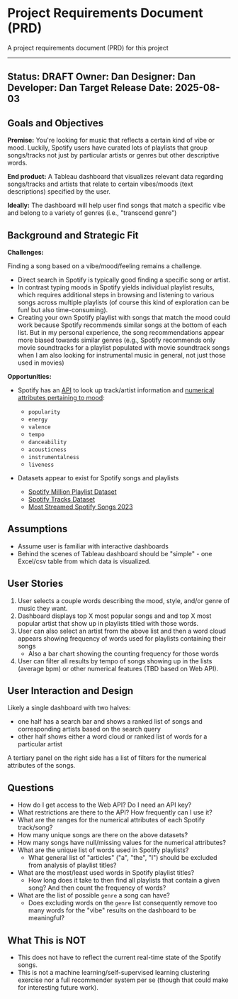 # Project Requirements Document (PRD)

A project requirements document (PRD) for this project

---
Status: DRAFT
Owner: Dan
Designer: Dan
Developer: Dan
Target Release Date: 2025-08-03
---

## Goals and Objectives

**Premise:** You're looking for music that reflects a certain kind of vibe or mood. Luckily, Spotify users have curated lots of playlists that group songs/tracks not just by particular artists or genres but other descriptive words. 

**End product:** A Tableau dashboard that visualizes relevant data regarding songs/tracks and artists that relate to certain vibes/moods (text descriptions) specified by the user.

**Ideally:** The dashboard will help user find songs that match a specific vibe and belong to a variety of genres (i.e., "transcend genre")

## Background and Strategic Fit

**Challenges:**

Finding a song based on a vibe/mood/feeling remains a challenge.
 - Direct search in Spotify is typically good finding a specific song or artist.
 - In contrast typing moods in Spotify yields individual playlist results, which requires additional steps in browsing and listening to various songs across multiple playlists (of course this kind of exploration can be fun! but also time-consuming).
 - Creating your own Spotify playlist with songs that match the mood could work because Spotify recommends similar songs at the bottom of each list. But in my personal experience, the song recommendations appear more biased towards similar genres (e.g., Spotify recommends only movie soundtracks for a playlist populated with movie soundtrack songs when I am also looking for instrumental music in general, not just those used in movies)

**Opportunities:** 

- Spotify has an [API](https://developer.spotify.com/documentation/web-api) to look up track/artist information and [numerical attributes pertaining to mood]((https://developer.spotify.com/documentation/web-api/reference/get-audio-features)):
   - `popularity`
   - `energy`
   - `valence` 
   - `tempo`
   - `danceability`
   - `acousticness`
   - `instrumentalness`
   - `liveness`

- Datasets appear to exist for Spotify songs and playlists
   - [Spotify Million Playlist Dataset](https://www.aicrowd.com/challenges/spotify-million-playlist-dataset-challenge)
   - [Spotify Tracks Dataset](https://www.kaggle.com/datasets/maharshipandya/-spotify-tracks-dataset)
   - [Most Streamed Spotify Songs 2023](https://www.kaggle.com/datasets/nelgiriyewithana/top-spotify-songs-2023)

## Assumptions

 - Assume user is familiar with interactive dashboards
 - Behind the scenes of Tableau dashboard should be "simple" - one Excel/csv table from which data is visualized.

## User Stories

 1. User selects a couple words describing the mood, style, and/or genre of music they want.
 2. Dashboard displays top X most popular songs and and top X most popular artist that show up in playlists titled with those words.
 3. User can also select an artist from the above list and then a word cloud appears showing frequency of words used for playlists containing their songs
     - Also a bar chart showing the counting frequency for those words
 4. User can filter all results by tempo of songs showing up in the lists (average bpm) or other numerical features (TBD based on Web API).

## User Interaction and Design

Likely a single dashboard with two halves:
 - one half has a search bar and shows a ranked list of songs and corresponding artists based on the search query
 - other half shows either a word cloud or ranked list of words for a particular artist

A tertiary panel on the right side has a list of filters for the numerical attributes of the songs.

## Questions

 - How do I get access to the Web API? Do I need an API key?
 - What restrictions are there to the API? How frequently can I use it?
 - What are the ranges for the numerical attributes of each Spotify track/song?
 - How many unique songs are there on the above datasets?
 - How many songs have null/missing values for the numerical attributes?
 - What are the unique list of words used in Spotify playlists?
    - What general list of "articles" ("a", "the", "I") should be excluded from analysis of playlist titles?
 - What are the most/least used words in Spotify playlist titles?
    - How long does it take to then find all playlists that contain a given song? And then count the frequency of words?
 - What are the list of possible `genre` a song can have?
    - Does excluding words on the `genre` list consequently remove too many words for the "vibe" results on the dashboard to be meaningful?


## What This is NOT

 - This does not have to reflect the current real-time state of the Spotify songs.
 - This is not a machine learning/self-supervised learning clustering exercise nor a full recommender system per se (though that could make for interesting future work).
